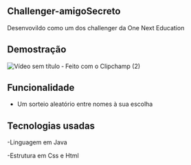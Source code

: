 ## Challenger-amigoSecreto

Desenvovildo como um dos challenger da One Next Education 

## Demostração

![Vídeo sem título ‐ Feito com o Clipchamp (2)](https://github.com/user-attachments/assets/75a6a562-036d-44b6-bf47-bd3c627dd284)

## Funcionalidade

 - Um sorteio aleatório entre nomes à sua escolha

## Tecnologias usadas

-Linguagem em Java

-Estrutura em Css e Html



